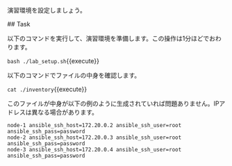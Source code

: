 演習環境を設定しましょう。

## Task

以下のコマンドを実行して、演習環境を準備します。この操作は1分ほどでおわります。

`bash ./lab_setup.sh`{{execute}}

以下のコマンドでファイルの中身を確認します。

`cat ./inventory`{{execute}}

このファイルが中身が以下の例のように生成されていれば問題ありません。IPアドレスは異なる場合があります。

```
node-1 ansible_ssh_host=172.20.0.2 ansible_ssh_user=root ansible_ssh_pass=password
node-2 ansible_ssh_host=172.20.0.3 ansible_ssh_user=root ansible_ssh_pass=password
node-3 ansible_ssh_host=172.20.0.4 ansible_ssh_user=root ansible_ssh_pass=password
```
